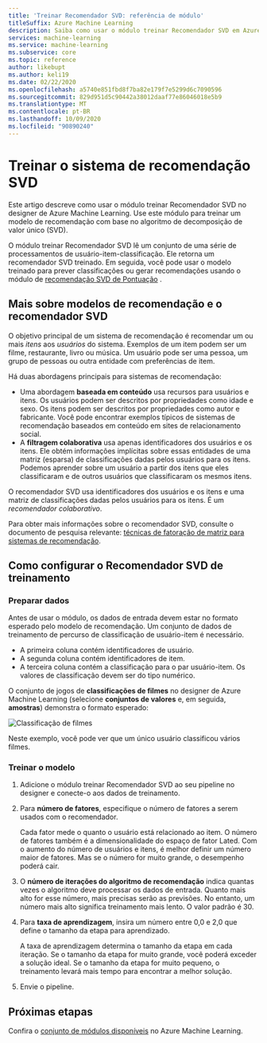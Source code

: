```yaml
---
title: 'Treinar Recomendador SVD: referência de módulo'
titleSuffix: Azure Machine Learning
description: Saiba como usar o módulo treinar Recomendador SVD em Azure Machine Learning para treinar um recomendador Bayesiana usando o algoritmo SVD.
services: machine-learning
ms.service: machine-learning
ms.subservice: core
ms.topic: reference
author: likebupt
ms.author: keli19
ms.date: 02/22/2020
ms.openlocfilehash: a5740e851fbd8f7ba82e179f7e5299d6c7090596
ms.sourcegitcommit: 829d951d5c90442a38012daaf77e86046018e5b9
ms.translationtype: MT
ms.contentlocale: pt-BR
ms.lasthandoff: 10/09/2020
ms.locfileid: "90890240"
---
```

# <a name="train-svd-recommender"></a>Treinar o sistema de recomendação SVD

Este artigo descreve como usar o módulo treinar Recomendador SVD no designer de Azure Machine Learning. Use este módulo para treinar um modelo de recomendação com base no algoritmo de decomposição de valor único (SVD).  

O módulo treinar Recomendador SVD lê um conjunto de uma série de processamentos de usuário-item-classificação. Ele retorna um recomendador SVD treinado. Em seguida, você pode usar o modelo treinado para prever classificações ou gerar recomendações usando o módulo de [recomendação SVD de Pontuação](score-svd-recommender.md) .  


  
## <a name="more-about-recommendation-models-and-the-svd-recommender"></a>Mais sobre modelos de recomendação e o recomendador SVD  

O objetivo principal de um sistema de recomendação é recomendar um ou mais *itens* aos *usuários* do sistema. Exemplos de um item podem ser um filme, restaurante, livro ou música. Um usuário pode ser uma pessoa, um grupo de pessoas ou outra entidade com preferências de item.  

Há duas abordagens principais para sistemas de recomendação: 

+ Uma abordagem **baseada em conteúdo** usa recursos para usuários e itens. Os usuários podem ser descritos por propriedades como idade e sexo. Os itens podem ser descritos por propriedades como autor e fabricante. Você pode encontrar exemplos típicos de sistemas de recomendação baseados em conteúdo em sites de relacionamento social. 
+ A **filtragem colaborativa** usa apenas identificadores dos usuários e os itens. Ele obtém informações implícitas sobre essas entidades de uma matriz (esparsa) de classificações dadas pelos usuários para os itens. Podemos aprender sobre um usuário a partir dos itens que eles classificaram e de outros usuários que classificaram os mesmos itens.  

O recomendador SVD usa identificadores dos usuários e os itens e uma matriz de classificações dadas pelos usuários para os itens. É um *recomendador colaborativo*. 

Para obter mais informações sobre o recomendador SVD, consulte o documento de pesquisa relevante: [técnicas de fatoração de matriz para sistemas de recomendação](https://datajobs.com/data-science-repo/Recommender-Systems-[Netflix].pdf).


## <a name="how-to-configure-train-svd-recommender"></a>Como configurar o Recomendador SVD de treinamento  

### <a name="prepare-data"></a>Preparar dados

Antes de usar o módulo, os dados de entrada devem estar no formato esperado pelo modelo de recomendação. Um conjunto de dados de treinamento de percurso de classificação de usuário-item é necessário.

+ A primeira coluna contém identificadores de usuário.
+ A segunda coluna contém identificadores de item.
+ A terceira coluna contém a classificação para o par usuário-item. Os valores de classificação devem ser do tipo numérico.  

O conjunto de jogos de **classificações de filmes** no designer de Azure Machine Learning (selecione **conjuntos de valores** e, em seguida, **amostras**) demonstra o formato esperado:

![Classificação de filmes](media/module/movie-ratings-dataset.png)

Neste exemplo, você pode ver que um único usuário classificou vários filmes. 

### <a name="train-the-model"></a>Treinar o modelo

1.  Adicione o módulo treinar Recomendador SVD ao seu pipeline no designer e conecte-o aos dados de treinamento.  
   
2.  Para **número de fatores**, especifique o número de fatores a serem usados com o recomendador.  
    
    Cada fator mede o quanto o usuário está relacionado ao item. O número de fatores também é a dimensionalidade do espaço de fator Lated. Com o aumento do número de usuários e itens, é melhor definir um número maior de fatores. Mas se o número for muito grande, o desempenho poderá cair.
    
3.  O **número de iterações do algoritmo de recomendação** indica quantas vezes o algoritmo deve processar os dados de entrada. Quanto mais alto for esse número, mais precisas serão as previsões. No entanto, um número mais alto significa treinamento mais lento. O valor padrão é 30.

4.  Para **taxa de aprendizagem**, insira um número entre 0,0 e 2,0 que define o tamanho da etapa para aprendizado.

    A taxa de aprendizagem determina o tamanho da etapa em cada iteração. Se o tamanho da etapa for muito grande, você poderá exceder a solução ideal. Se o tamanho da etapa for muito pequeno, o treinamento levará mais tempo para encontrar a melhor solução. 
  
5.  Envie o pipeline.  


## <a name="next-steps"></a>Próximas etapas

Confira o [conjunto de módulos disponíveis](module-reference.md) no Azure Machine Learning. 
